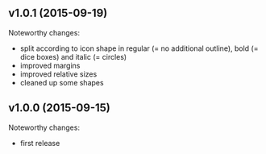 ## v1.0.1 (2015-09-19)

Noteworthy changes:

* split according to icon shape in regular (= no additional outline), bold (= dice boxes) and italic (= circles)
* improved margins
* improved relative sizes
* cleaned up some shapes

## v1.0.0 (2015-09-15)

Noteworthy changes:

* first release
